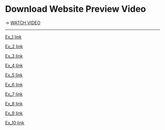 # Download Website Preview Video
-> [ WATCH VIDEO](https://github.com/ddatunashvili/Vue_conspect/raw/master/result%20video.webm)<br>


----
[Ex_1 link](https://github.com/ddatunashvili/Vue_conspect/tree/master/ex_1)<br>

[Ex_2 link](https://github.com/ddatunashvili/Vue_conspect/tree/master/ex_2)<br>

[Ex_3 link](https://github.com/ddatunashvili/Vue_conspect/tree/master/ex_3)<br>

[Ex_4 link](https://github.com/ddatunashvili/Vue_conspect/tree/master/ex_4)<br>

[Ex_5 link](https://github.com/ddatunashvili/Vue_conspect/tree/master/ex_5)<br>

[Ex_6 link](https://github.com/ddatunashvili/Vue_conspect/tree/master/ex_6)<br>

[Ex_7 link](https://github.com/ddatunashvili/Vue_conspect/tree/master/ex_7)<br>

[Ex_8 link](https://github.com/ddatunashvili/Vue_conspect/tree/master/ex_8)<br>

[Ex_9 link](https://github.com/ddatunashvili/Vue_conspect/tree/master/ex_9)<br>

[Ex_10 link](https://github.com/ddatunashvili/Ecommerce_store)<br>
